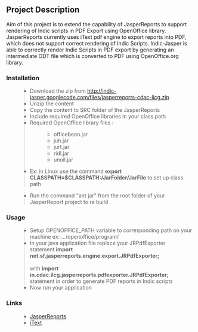 <h2>Project Description</h2>

Aim of this project is to extend the capability of JasperReports to support rendering of Indic scripts in PDF Export using OpenOffice library. JasperReports currently uses iText pdf engine to export reports into PDF, which does not support correct rendering of Indic Scripts. Indic-Jasper is able to correctly render Indic Scripts in PDF export by generating an intermediate ODT file which is converted to PDF using OpenOffice.org library.

<h3>Installation</h3>
<ul>
<blockquote><li>Download the zip from <a href='http://indic-jasper.googlecode.com/files/jasperreports-cdac-ilcg.zip'>http://indic-jasper.googlecode.com/files/jasperreports-cdac-ilcg.zip</a></li>
<li>Unzip the content</li>
<li>Copy the content to SRC folder of the JasperReports</li>
<li>Include required OpenOffice libraries in your class path</li>
<li>Required OpenOffice library files :</li>
<ul>
<blockquote><li>officebean.jar</li>
<li>juh.jar</li>
<li>jurt.jar</li>
<li>ridl.jar</li>
<li>unoil.jar</li>
</blockquote></ul>
<li>Ex: in Linux use the command  <b>export CLASSPATH=$CLASSPATH:/JarFolder/JarFile</b> to set up class path</li></blockquote>

<blockquote><li>Run the command "ant jar" from the root folder of your JasperReport project to re build</li></blockquote>

</ul>

<h3>Usage</h3>
<ul>
<blockquote><li>Setup OPENOFFICE_PATH variable to corresponding path on your machine ex: .../openoffice/program/</li>
<li>In your java application file replace your JRPdfExporter <br>statement <b>import net.sf.jasperreports.engine.export.JRPdfExporter;</b> </br> <br>with <b>import in.cdac.ilcg.jasperreports.pdfexporter.JRPdfExporter;</b> </br> statement in order to generate PDF reports in Indic scripts</li>
<li>Now run your application</li>
</ul></blockquote>

<h3>Links</h3>
<ul>
<blockquote><li><a href='http://jasperforge.org/projects/jasperreports'>JasperReports</a></li>
<li><a href='http://itextpdf.com/'>iText</a></li>
</ul></blockquote>
